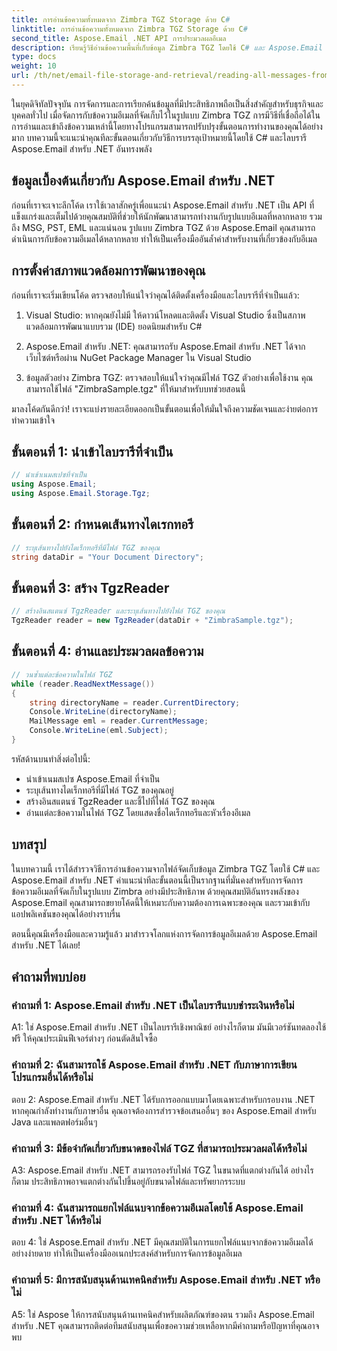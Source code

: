 ```yaml
---
title: การอ่านข้อความทั้งหมดจาก Zimbra TGZ Storage ด้วย C#
linktitle: การอ่านข้อความทั้งหมดจาก Zimbra TGZ Storage ด้วย C#
second_title: Aspose.Email .NET API การประมวลผลอีเมล
description: เรียนรู้วิธีอ่านข้อความพื้นที่เก็บข้อมูล Zimbra TGZ โดยใช้ C# และ Aspose.Email สำหรับ .NET คำแนะนำทีละขั้นตอนพร้อมซอร์สโค้ดรวมอยู่ด้วย
type: docs
weight: 10
url: /th/net/email-file-storage-and-retrieval/reading-all-messages-from-zimbra-tgz-storage-with-csharp/
---
```


ในยุคดิจิทัลปัจจุบัน การจัดการและการเรียกค้นข้อมูลที่มีประสิทธิภาพถือเป็นสิ่งสำคัญสำหรับธุรกิจและบุคคลทั่วไป เมื่อจัดการกับข้อความอีเมลที่จัดเก็บไว้ในรูปแบบ Zimbra TGZ การมีวิธีที่เชื่อถือได้ในการอ่านและเข้าถึงข้อความเหล่านี้โดยทางโปรแกรมสามารถปรับปรุงขั้นตอนการทำงานของคุณได้อย่างมาก บทความนี้จะแนะนำคุณทีละขั้นตอนเกี่ยวกับวิธีการบรรลุเป้าหมายนี้โดยใช้ C# และไลบรารี Aspose.Email สำหรับ .NET อันทรงพลัง

## ข้อมูลเบื้องต้นเกี่ยวกับ Aspose.Email สำหรับ .NET

ก่อนที่เราจะเจาะลึกโค้ด เราใช้เวลาสักครู่เพื่อแนะนำ Aspose.Email สำหรับ .NET เป็น API ที่แข็งแกร่งและเต็มไปด้วยคุณสมบัติที่ช่วยให้นักพัฒนาสามารถทำงานกับรูปแบบอีเมลที่หลากหลาย รวมถึง MSG, PST, EML และแน่นอน รูปแบบ Zimbra TGZ ด้วย Aspose.Email คุณสามารถดำเนินการกับข้อความอีเมลได้หลากหลาย ทำให้เป็นเครื่องมืออันล้ำค่าสำหรับงานที่เกี่ยวข้องกับอีเมล

## การตั้งค่าสภาพแวดล้อมการพัฒนาของคุณ

ก่อนที่เราจะเริ่มเขียนโค้ด ตรวจสอบให้แน่ใจว่าคุณได้ติดตั้งเครื่องมือและไลบรารีที่จำเป็นแล้ว:

1. Visual Studio: หากคุณยังไม่มี ให้ดาวน์โหลดและติดตั้ง Visual Studio ซึ่งเป็นสภาพแวดล้อมการพัฒนาแบบรวม (IDE) ยอดนิยมสำหรับ C#

2. Aspose.Email สำหรับ .NET: คุณสามารถรับ Aspose.Email สำหรับ .NET ได้จากเว็บไซต์หรือผ่าน NuGet Package Manager ใน Visual Studio

3. ข้อมูลตัวอย่าง Zimbra TGZ: ตรวจสอบให้แน่ใจว่าคุณมีไฟล์ TGZ ตัวอย่างเพื่อใช้งาน คุณสามารถใช้ไฟล์ "ZimbraSample.tgz" ที่ให้มาสำหรับบทช่วยสอนนี้

มาลงโค้ดกันดีกว่า! เราจะแบ่งรายละเอียดออกเป็นขั้นตอนเพื่อให้มั่นใจถึงความชัดเจนและง่ายต่อการทำความเข้าใจ

## ขั้นตอนที่ 1: นำเข้าไลบรารีที่จำเป็น

```csharp
// นำเข้าเนมสเปซที่จำเป็น
using Aspose.Email;
using Aspose.Email.Storage.Tgz;
```

## ขั้นตอนที่ 2: กำหนดเส้นทางไดเรกทอรี

```csharp
// ระบุเส้นทางไปยังไดเร็กทอรีที่มีไฟล์ TGZ ของคุณ
string dataDir = "Your Document Directory";
```

## ขั้นตอนที่ 3: สร้าง TgzReader

```csharp
// สร้างอินสแตนซ์ TgzReader และระบุเส้นทางไปยังไฟล์ TGZ ของคุณ
TgzReader reader = new TgzReader(dataDir + "ZimbraSample.tgz");
```

## ขั้นตอนที่ 4: อ่านและประมวลผลข้อความ

```csharp
// วนซ้ำแต่ละข้อความในไฟล์ TGZ
while (reader.ReadNextMessage())
{
    string directoryName = reader.CurrentDirectory;
    Console.WriteLine(directoryName);
    MailMessage eml = reader.CurrentMessage;
    Console.WriteLine(eml.Subject);
}
```

รหัสด้านบนทำสิ่งต่อไปนี้:

- นำเข้าเนมสเปซ Aspose.Email ที่จำเป็น
- ระบุเส้นทางไดเร็กทอรีที่มีไฟล์ TGZ ของคุณอยู่
- สร้างอินสแตนซ์ TgzReader และชี้ไปที่ไฟล์ TGZ ของคุณ
- อ่านแต่ละข้อความในไฟล์ TGZ โดยแสดงชื่อไดเร็กทอรีและหัวเรื่องอีเมล

## บทสรุป

ในบทความนี้ เราได้สำรวจวิธีการอ่านข้อความจากไฟล์จัดเก็บข้อมูล Zimbra TGZ โดยใช้ C# และ Aspose.Email สำหรับ .NET คำแนะนำทีละขั้นตอนนี้เป็นรากฐานที่มั่นคงสำหรับการจัดการข้อความอีเมลที่จัดเก็บในรูปแบบ Zimbra อย่างมีประสิทธิภาพ ด้วยคุณสมบัติอันทรงพลังของ Aspose.Email คุณสามารถขยายโค้ดนี้ให้เหมาะกับความต้องการเฉพาะของคุณ และรวมเข้ากับแอปพลิเคชันของคุณได้อย่างราบรื่น

ตอนนี้คุณมีเครื่องมือและความรู้แล้ว มาสำรวจโลกแห่งการจัดการข้อมูลอีเมลด้วย Aspose.Email สำหรับ .NET ได้เลย!


## คำถามที่พบบ่อย

### คำถามที่ 1: Aspose.Email สำหรับ .NET เป็นไลบรารีแบบชำระเงินหรือไม่

A1: ใช่ Aspose.Email สำหรับ .NET เป็นไลบรารีเชิงพาณิชย์ อย่างไรก็ตาม มันมีเวอร์ชันทดลองใช้ฟรี ให้คุณประเมินฟีเจอร์ต่างๆ ก่อนตัดสินใจซื้อ

### คำถามที่ 2: ฉันสามารถใช้ Aspose.Email สำหรับ .NET กับภาษาการเขียนโปรแกรมอื่นได้หรือไม่

ตอบ 2: Aspose.Email สำหรับ .NET ได้รับการออกแบบมาโดยเฉพาะสำหรับกรอบงาน .NET หากคุณกำลังทำงานกับภาษาอื่น คุณอาจต้องการสำรวจข้อเสนออื่นๆ ของ Aspose.Email สำหรับ Java และแพลตฟอร์มอื่นๆ

### คำถามที่ 3: มีข้อจำกัดเกี่ยวกับขนาดของไฟล์ TGZ ที่สามารถประมวลผลได้หรือไม่

A3: Aspose.Email สำหรับ .NET สามารถรองรับไฟล์ TGZ ในขนาดที่แตกต่างกันได้ อย่างไรก็ตาม ประสิทธิภาพอาจแตกต่างกันไปขึ้นอยู่กับขนาดไฟล์และทรัพยากรระบบ

### คำถามที่ 4: ฉันสามารถแยกไฟล์แนบจากข้อความอีเมลโดยใช้ Aspose.Email สำหรับ .NET ได้หรือไม่

ตอบ 4: ใช่ Aspose.Email สำหรับ .NET มีคุณสมบัติในการแยกไฟล์แนบจากข้อความอีเมลได้อย่างง่ายดาย ทำให้เป็นเครื่องมืออเนกประสงค์สำหรับการจัดการข้อมูลอีเมล

### คำถามที่ 5: มีการสนับสนุนด้านเทคนิคสำหรับ Aspose.Email สำหรับ .NET หรือไม่

A5: ใช่ Aspose ให้การสนับสนุนด้านเทคนิคสำหรับผลิตภัณฑ์ของตน รวมถึง Aspose.Email สำหรับ .NET คุณสามารถติดต่อทีมสนับสนุนเพื่อขอความช่วยเหลือหากมีคำถามหรือปัญหาที่คุณอาจพบ
